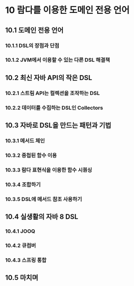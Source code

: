 # 10 람다를 이용한 도메인 전용 언어

## 10.1 도메인 전용 언어

### 10.1.1 DSL의 장점과 단점

### 10.1.2 JVM에서 이용할 수 있는 다른 DSL 해결책

## 10.2 최신 자바 API의 작은 DSL

### 10.2.1 스트림 API는 컬렉션을 조작하는 DSL

### 10.2.2 데이터를 수집하는 DSL인 Collectors

## 10.3 자바로 DSL을 만드는 패턴과 기법

### 10.3.1 메서드 체인

### 10.3.2 중첩된 함수 이용

### 10.3.3 람다 표현식을 이용한 함수 시퀀싱

### 10.3.4 조합하기

### 10.3.5 DSL에 메서드 참조 사용하기

## 10.4 실생활의 자바 8 DSL

### 10.4.1 JOOQ

### 10.4.2 큐컴버

### 10.4.3 스프링 통합

## 10.5 마치며

